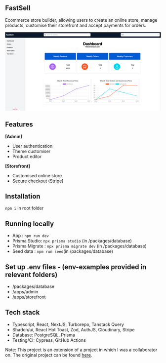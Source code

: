 ## FastSell

Ecommerce store builder, allowing users to create an online store, manage products, customise their storefront and accept payments for orders.

![Dashboard](/screenshots/dashboard.png)

## Features

**[Admin]**

- User authentication
- Theme customiser
- Product editor

**[Storefront]**

- Customised online store
- Secure checkout (Stripe)

## Installation

`npm i` in root folder

## Running locally

- App : `npm run dev`
- Prisma Studio: `npx prisma studio` (in /packages/database)
- Prisma Migrate : `npx prisma migrate dev` (in /packages/database)
- Seed data : `npm run seed`(in /packages/database)

## Set up .env files - (env-examples provided in relevant folders)

- /packages/database
- /apps/admin
- /apps/storefront

## Tech stack

- Typescript, React, NextJS, Turborepo, Tanstack Query
- Shadcn/ui, React Hot Toast, Zod, AuthJS, Cloudinary, Stripe
- Database: PostgreSQL, Prisma
- Testing/CI: Cypress, GitHub Actions

Note: This project is an extension of a project in which I was a collaborator on. The original project can be found [here](https://github.com/MitchCrystal/histreet).
